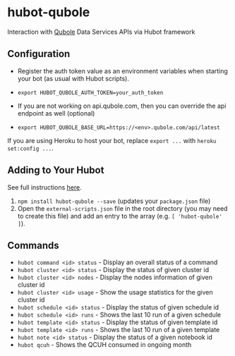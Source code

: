 # hubot-qubole
Interaction with [Qubole](https://qubole.com) Data Services APIs via Hubot framework

## Configuration

* Register the auth token value as an environment variables when starting your bot (as usual with Hubot scripts).
 * `export HUBOT_QUBOLE_AUTH_TOKEN=your_auth_token`

* If you are not working on api.qubole.com, then you can override the api endpoint as well (optional)
 * `export HUBOT_QUBOLE_BASE_URL=https://<env>.qubole.com/api/latest`

If you are using Heroku to host your bot, replace `export ...` with `heroku set:config ...`.

## Adding to Your Hubot

See full instructions [here](https://github.com/github/hubot/blob/master/docs/scripting.md#npm-packages).

1. `npm install hubot-qubole --save` (updates your `package.json` file)
2. Open the `external-scripts.json` file in the root directory (you may need to create this file) and add an entry to the array (e.g. `[ 'hubot-qubole' ]`).

## Commands

- `hubot command <id> status` - Display an overall status of a command
- `hubot cluster <id> status` - Display the status of given cluster id
- `hubot cluster <id> nodes` - Display the nodes information of given cluster id
- `hubot cluster <id> usage` - Show the usage statistics for the given cluster id
- `hubot schedule <id> status` - Display the status of given schedule id
- `hubot schedule <id> runs` - Shows the last 10 run of a given schedule
- `hubot template <id> status` - Display the status of given template id
- `hubot template <id> runs` - Shows the last 10 run of a given template
- `hubot note <id> status` - Display the status of a given notebook id
- `hubot qcuh` - Shows the QCUH consumed in ongoing month


